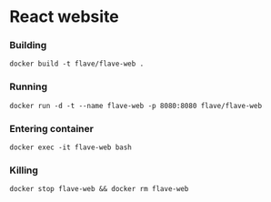 # React website

### Building
```
docker build -t flave/flave-web .
```

### Running
```
docker run -d -t --name flave-web -p 8080:8080 flave/flave-web
```

### Entering container
```
docker exec -it flave-web bash
```

### Killing
```
docker stop flave-web && docker rm flave-web
```